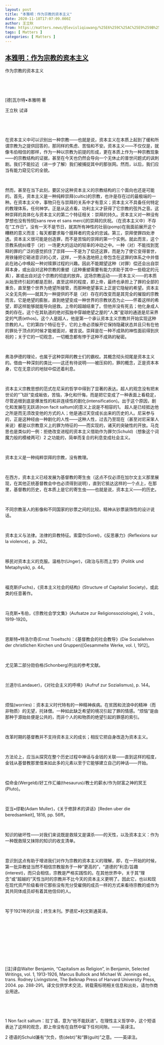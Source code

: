 ```yaml
---
layout: post
title: "本雅明：作为宗教的资本主义"
date: 2020-11-18T17:07:09.000Z
author: 王立秋
from: https://matters.news/@levisliqiuwang/%25E6%259C%25AC%25E9%259B%2585%25E6%2598%258E-%25E4%25BD%259C%25E4%25B8%25BA%25E5%25AE%2597%25E6%2595%2599%25E7%259A%2584%25E8%25B5%2584%25E6%259C%25AC%25E4%25B8%25BB%25E4%25B9%2589-bafyreia4geimdcrujsltolshxdngnko6zy4okhd3bw7ixslflzol7yuoia
tags: [ Matters ]
categories: [ Matters ]
---
```

<!--1605719229000-->
[本雅明：作为宗教的资本主义](https://matters.news/@levisliqiuwang/%25E6%259C%25AC%25E9%259B%2585%25E6%2598%258E-%25E4%25BD%259C%25E4%25B8%25BA%25E5%25AE%2597%25E6%2595%2599%25E7%259A%2584%25E8%25B5%2584%25E6%259C%25AC%25E4%25B8%25BB%25E4%25B9%2589-bafyreia4geimdcrujsltolshxdngnko6zy4okhd3bw7ixslflzol7yuoia)
------

<div>
<p>作为宗教的资本主义</p><p><br></p><p><br></p><p>[德]瓦尔特•本雅明 著</p><p>王立秋 试译</p><p><br></p><p><br></p><p>在资本主义中可以识别出一种宗教——也就是说，资本主义在本质上起到了缓和所谓宗教为之提供回答的，那同样的焦虑、苦恼和不安。资本主义——不仅仅是，就像韦伯相信的那样，作为一种以宗教为前提的形成，更在本质上作为一种宗教现象——的宗教结构的证据，甚至在今天也仍然会导向一个无休止的普世问题式的讽刺剧。我们不能拉近（进一步了解）我们被捕捉其中的那张网。然而，以后，我们应当有能力窥见它的全貌。</p><p><br></p><p>然而，甚至在当下此刻，要区分这种资本主义的宗教结构的三个面向也还是可能的。首先，资本主义是一种纯粹崇拜(cultic)的宗教，也许是存在过的最极端的一种。在资本主义中，事物只在与崇拜的关系中才有意义；资本主义不具备任何特定的教理体系，任何神学。正是从这点看，功利主义才获得了它宗教的弦外之音。这种崇拜的具体化与资本主义的第二个特征相关：崇拜的持久。资本主义对一种没有梦想也没有怜悯[sans reve et sans merci]的崇拜的庆祝。（在资本主义中）不存在“工作日”。没有一天不是节日，就其所有神性的壮丽(pomp)在我面前展开这个糟糕的意义而言；每天都要求每个膜拜者的完全的忠诚。第三，崇拜使罪四处渗透。资本主义很可能是创造罪，而不是苦恼的崇拜的第一个实例。就此而言，这个宗教系统纠缠于（对）一场更大的运动的轻率的冲动之中。一种（对）不能找到宽释的罪的广泛的感觉抓住了崇拜——不是为了偿还这罪，而是为了使它变得普世，用铁锤把它砸进意识的心灵，这样，一劳永逸地把上帝包含在这罪的体系之中并借此在祂心中唤起一种对赎罪过程的兴趣。因此不能期望这种（对罪）偿还会出自崇拜本身，或出自对这种宗教的重塑（这种重塑需要有能力求助于其中一些稳定的元素），甚或出自对这个宗教的彻底的放弃。这场宗教运动——资本主义——的本质从始至终引起的都是忍耐，直至这样的程度，即上帝，最终也承担上了罪的全部的重负，直至整个世界为绝望所接管，而那种绝望事实上正是它隐秘的希望。资本主义全无先例——就其为一种提供的不是（对）存在的改变而是其完全的摧毁的宗教而言。它是绝望的膨胀，直到绝望变成一种世界的宗教状态为止——怀着这样的希望，即这样能够就能导向拯救。上帝的超越结束了。但他并没有死去；他化身成人类的存在。这个在其轨道的绝对孤独中穿越绝望之屋的“人类”星球的通道是尼采界定的气质(ethos)。这个人是超人，他是第一个承认资本主义宗教并开始实现这种宗教的人。它的第四个特征在于，它的上帝必须躲开它保持隐藏状态并且只有在他的罪处于顶点的时候才能被面对，被言说。崇拜是在一种不成熟的神性面前得到庆祝的；关于它的一切观念，一切概念都有悖于这种不成熟的秘密。</p><p><br></p><p>弗洛伊德的理论，也属于这种崇拜的教士们的霸权。其概念彻头彻尾是资本主义的。借由一种深刻的类比——这还有待说明——被压抑的，罪的概念，正是资本本身，它在无意识的地狱中偿还着利息。</p><p><br></p><p>资本主义宗教思想的范式在尼采的哲学中得到了显著的表达。超人的观念没有把末世论的“飞跃”变成皈依，苦恼，净化和忏悔，而是把它变成了一种表面上看稳定，尽管追根到底是爆发性的和非连续性的剧化(intensification)。出于这个原因，剧化和发展在无跃进(non facit saltum)的意义上说是不相容的1。 超人是已经抵达他之所是而无须改变他的方式的人；他是通过天空成长出来的历史的人。尼采参与的，正是这种经由一种剧化的人性——这种人性，过去乃至现在（甚至对尼采笨人来说）都是以宗教意义上的罪为特征的——而实现的，诸天的突破性的开放。马克思也是类似的一例：拒绝改变进程的资本主义借助作为罪欠(Schuld)（想象这个词魔力般的模棱两可）2 之功能的，简单而复合的利息变成社会主义。</p><p><br></p><p>资本主义是一种纯粹崇拜的宗教，没有教理。</p><p><br></p><p>在西方，资本主义已经发展为基督教的寄生虫（这点不仅必须在加尔文主义那里展现，在其他正统基督教会中也必须得到说明），直到它抵达这样的一个点上，在那里，基督教的历史，在本质上是它的寄生虫——也就是说，资本主义——的历史。</p><p><br></p><p>不同宗教圣人的影像和不同国家的钞票之间的比较。精神从钞票装饰性的设计说话。</p><p><br></p><p>资本主义与法律。法律的异教特征。索雷尔(Sorel)，《反思暴力》(Reflexions sur la violence)，p. 262。</p><p><br></p><p>移民对资本主义的克服。温格尔(Unger)，《政治与形而上学》(Politik und Metaphysik), p. 44。</p><p><br></p><p>福克斯(Fuchs)，《资本主义社会的结构》(Structure of Capitalist Society)，或此类的任意著作。</p><p><br></p><p>马克斯•韦伯，《宗教社会学文集》(Aufsatze zur Religionssoziologie), 2 vols., 1919-1920。</p><p><br></p><p>恩斯特•特洛尔奇(Ernst Troeltsch)：《基督教会的社会教导》(Die Soziallehren der christlichen Kirchen und Gruppen)[Gesammelte Werke, vol. I, 1912]。</p><p><br></p><p>尤见第二部分勋伯格(Schonberg)列出的参考文献。</p><p><br></p><p>兰道尔(Landauer)，《对社会主义的呼唤》(Aufruf zur Sozialismus), p. 144。</p><p><br></p><p>烦恼(worries)：资本主义时代特有的一种精神疾病。在贫困和流浪中的精神（而非物质）的无望，托钵僧。一种如此缺乏希望的境况引起了罪的情感。“烦恼”是由那种于源始处便是公共的，而非个人的和物质的绝望引起的罪感的索引。</p><p><br></p><p>改革时期的基督教并不支持资本主义的成长；相反它把自身改造为资本主义。</p><p><br></p><p>方法论上，应当从探究在整个历史过程中神话与金钱的关联——直到这样的程度，金钱从基督教那里借来如此多的元素以至于它能够建立自己的神话——开始。</p><p><br></p><p>偿命金(Wergeld)/好工作汇编(thesaurus)/教士的薪水/作为财富之神的冥王(Pluto)。</p><p><br></p><p>亚当•缪勒(Adam Muller)，《关于修辞术的讲话》[Reden uber die beredsamkeit], 1816, pp. 56ff。</p><p><br></p><p>知识的破坏性——对我们来说既是救赎又是谋杀——的天性，以及资本主义：作为一种既救赎又抹除的知识的收支清单。</p><p><br></p><p>意识到这点有助于增进我们对作为宗教的资本主义的理解，即，在一开始的时候，第一批异教徒当然不相信宗教服务于一种“更高的”，“道德的”利息/旨趣(interest)，而只会相信，宗教是严格实践性的。在其他世界中，关于其“理念”或“超越的”天性当时的宗教并不比今天的资本主义更明了。因此它，也以和现在现代资产阶级看待它那些没有充分受雇佣的成员一样的方式来看待宗教的或作为其共同体成员却有着其他信仰的人。</p><p><br></p><p>写于1921年的片段；终生未刊。罗德尼•利文斯通英译。</p><p><br></p><p><br></p><p><br></p><p><br></p><p><br></p><p>[注]译自Walter Benjamin, “Capitalism as Religion”, in Benjamin, Selected Writings, vol. 1, 1913-1926, Marcus Bullock and Michael W. Jennings ed., trans. Rodney Livingstone, The Belknap Press of Harvard University Press, 2004. pp. 288-291。译文仅供学术交流，转载需标明相关信息和出处，请勿作商业用途。</p><p><br></p><p><br></p><p>1 Non facit saltum：拉丁语，意为“他不能跃进”。在理性主义哲学中，这个短语表达了这样的观念，即上帝没有在自然中留下任何间隙。——英译注。</p><p>2 德语的Schuld兼有“欠负，债(debt)”和“罪(guilt)”之意。——英译注。</p>
</div>
